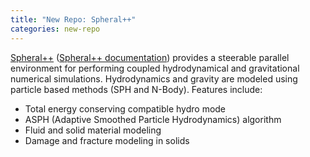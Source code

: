```yaml
---
title: "New Repo: Spheral++"
categories: new-repo
---
```


[Spheral++](https://github.com/llnl/spheral) ([Spheral++ documentation](https://spheral.readthedocs.io/en/latest/)) provides a steerable parallel environment for performing coupled hydrodynamical and gravitational numerical simulations. Hydrodynamics and gravity are modeled using particle based methods (SPH and N-Body). Features include:
- Total energy conserving compatible hydro mode
- ASPH (Adaptive Smoothed Particle Hydrodynamics) algorithm
- Fluid and solid material modeling
- Damage and fracture modeling in solids
